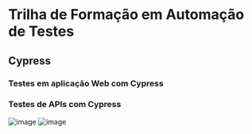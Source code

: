 # Trilha de Formação em Automação de Testes 
## Cypress
### Testes em aplicação Web com Cypress
### Testes de APIs com Cypress
![image](https://user-images.githubusercontent.com/32318124/187105266-ab03a78a-8c03-4746-9752-42a3a51c7bea.png)
![image](https://user-images.githubusercontent.com/32318124/187105293-260b3499-1c82-4fd3-9a1a-91ab51f8a24b.png)
